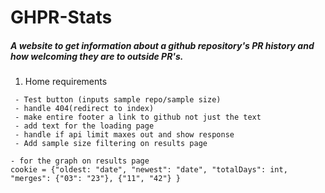# GHPR-Stats
##### A website to get information about a github repository's PR history and how welcoming they are to outside PR's.

1. Home requirements
```
 - Test button (inputs sample repo/sample size)
 - handle 404(redirect to index)
 - make entire footer a link to github not just the text
 - add text for the loading page
 - handle if api limit maxes out and show response
 - Add sample size filtering on results page
```

```
- for the graph on results page
cookie = {"oldest: "date", "newest": "date", "totalDays": int, "merges": {"03": "23"}, {"11", "42"} }